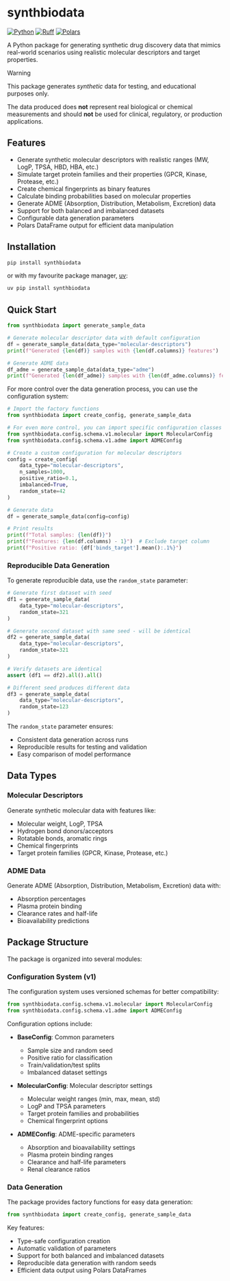 
# synthbiodata

[![Python](https://img.shields.io/badge/python-3.10%20%7C%203.11%20%7C%203.12%20%7C%203.13-blue.svg)](https://www.python.org/downloads/)
[![Ruff](https://img.shields.io/endpoint?url=https://raw.githubusercontent.com/astral-sh/ruff/main/assets/badge/v2.json)](https://github.com/astral-sh/ruff)
[![Polars](https://img.shields.io/badge/powered%20by-Polars-CB4C78.svg)](https://pola.rs/)

A Python package for generating synthetic drug discovery data that mimics real-world scenarios using realistic molecular descriptors and target properties.

> [!WARNING]
>
> This package generates *synthetic* data for testing, and educational purposes only.  
>
> The data produced does **not** represent real biological or chemical measurements and should **not** be used for clinical, regulatory, or production applications.


## Features

- Generate synthetic molecular descriptors with realistic ranges (MW, LogP, TPSA, HBD, HBA, etc.)
- Simulate target protein families and their properties (GPCR, Kinase, Protease, etc.)
- Create chemical fingerprints as binary features
- Calculate binding probabilities based on molecular properties
- Generate ADME (Absorption, Distribution, Metabolism, Excretion) data
- Support for both balanced and imbalanced datasets
- Configurable data generation parameters
- Polars DataFrame output for efficient data manipulation

## Installation

```bash
pip install synthbiodata
```

or with my favourite package manager, [uv](https://docs.astral.sh/uv/):

```bash
uv pip install synthbiodata
```

## Quick Start

```python
from synthbiodata import generate_sample_data

# Generate molecular descriptor data with default configuration
df = generate_sample_data(data_type="molecular-descriptors")
print(f"Generated {len(df)} samples with {len(df.columns)} features")

# Generate ADME data
df_adme = generate_sample_data(data_type="adme")
print(f"Generated {len(df_adme)} samples with {len(df_adme.columns)} features")
```

For more control over the data generation process, you can use the configuration system:

```python
# Import the factory functions
from synthbiodata import create_config, generate_sample_data

# For even more control, you can import specific configuration classes
from synthbiodata.config.schema.v1.molecular import MolecularConfig
from synthbiodata.config.schema.v1.adme import ADMEConfig

# Create a custom configuration for molecular descriptors
config = create_config(
    data_type="molecular-descriptors",
    n_samples=1000,
    positive_ratio=0.1,
    imbalanced=True,
    random_state=42
)

# Generate data
df = generate_sample_data(config=config)

# Print results
print(f"Total samples: {len(df)}")
print(f"Features: {len(df.columns) - 1}")  # Exclude target column
print(f"Positive ratio: {df['binds_target'].mean():.1%}")
```

### Reproducible Data Generation

To generate reproducible data, use the `random_state` parameter:

```python
# Generate first dataset with seed
df1 = generate_sample_data(
    data_type="molecular-descriptors",
    random_state=321
)

# Generate second dataset with same seed - will be identical
df2 = generate_sample_data(
    data_type="molecular-descriptors",
    random_state=321
)

# Verify datasets are identical
assert (df1 == df2).all().all()

# Different seed produces different data
df3 = generate_sample_data(
    data_type="molecular-descriptors",
    random_state=123
)
```

The `random_state` parameter ensures:
- Consistent data generation across runs
- Reproducible results for testing and validation
- Easy comparison of model performance

## Data Types

### Molecular Descriptors
Generate synthetic molecular data with features like:
- Molecular weight, LogP, TPSA
- Hydrogen bond donors/acceptors
- Rotatable bonds, aromatic rings
- Chemical fingerprints
- Target protein families (GPCR, Kinase, Protease, etc.)

### ADME Data
Generate ADME (Absorption, Distribution, Metabolism, Excretion) data with:
- Absorption percentages
- Plasma protein binding
- Clearance rates and half-life
- Bioavailability predictions

## Package Structure

The package is organized into several modules:

### Configuration System (v1)

The configuration system uses versioned schemas for better compatibility:

```python
from synthbiodata.config.schema.v1.molecular import MolecularConfig
from synthbiodata.config.schema.v1.adme import ADMEConfig
```

Configuration options include:

- **BaseConfig**: Common parameters
  - Sample size and random seed
  - Positive ratio for classification
  - Train/validation/test splits
  - Imbalanced dataset settings

- **MolecularConfig**: Molecular descriptor settings
  - Molecular weight ranges (min, max, mean, std)
  - LogP and TPSA parameters
  - Target protein families and probabilities
  - Chemical fingerprint options

- **ADMEConfig**: ADME-specific parameters
  - Absorption and bioavailability settings
  - Plasma protein binding ranges
  - Clearance and half-life parameters
  - Renal clearance ratios

### Data Generation

The package provides factory functions for easy data generation:

```python
from synthbiodata import create_config, generate_sample_data
```

Key features:
- Type-safe configuration creation
- Automatic validation of parameters
- Support for both balanced and imbalanced datasets
- Reproducible data generation with random seeds
- Efficient data output using Polars DataFrames


